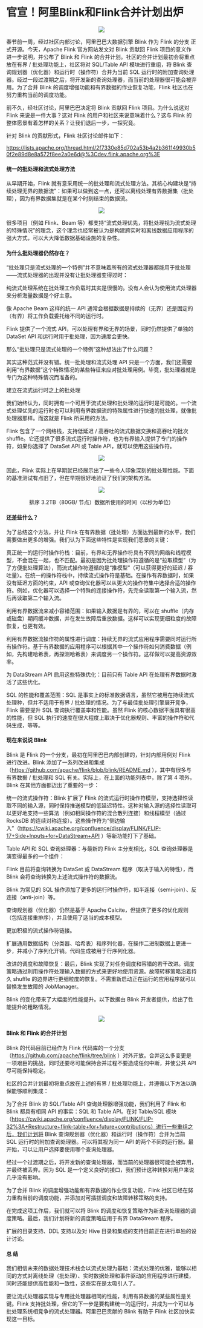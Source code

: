 # 官宣！阿里Blink和Flink合并计划出炉

<div style="text-align:center" align="center">
<img src="/images/Blink和Flink合并1.png" align="center" />
</div>

春节前一周，经过社区内部讨论，阿里巴巴大数据引擎 Blink 作为 Flink 的分支 正式开源。今天，Apache Flink 官方网站发文对 Blink 贡献回 Flink 项目的意义作进一步说明，并公布了 Blink 和 Flink 的合并计划。社区的合并计划最初会将重点放在有界 / 批处理功能上，社区将对 SQL/Table API 模块进行重组，将 Blink 查询规划器（优化器）和运行时（操作符）合并为当前 SQL 运行时的附加查询处理器。经过一段过渡期之后，将开发新的查询处理器，而当前的处理器很可能会被弃用。为了合并 Blink 的调度增强功能和有界数据的作业恢复功能，Flink 社区也在努力重构当前的调度功能。

前不久，经社区讨论，阿里巴巴决定将 Blink 贡献回 Flink 项目。为什么说这对 Flink 来说是一件大事？这对 Flink 的用户和社区来说意味着什么？这与 Flink 的整体愿景有着怎样的关系？让我们退后一步，一探究竟。

针对 Blink 的贡献形式，Flink 社区讨论邮件如下：

https://lists.apache.org/thread.html/2f7330e85d702a53b4a2b361149930b50f2e89d8e8a572f8ee2a0e6d@%3Cdev.flink.apache.org%3E


<h4>统一的批处理和流式处理方法</h4>

从早期开始，Flink 就有意采用统一的批处理和流式处理方法。其核心构建块是“持续处理无界的数据流”：如果可以做到这一点，还可以离线处理有界数据集（批处理），因为有界数据集就是在某个时刻结束的数据流。

<div style="text-align:center" align="center">
<img src="/images/Blink和Flink合并2.png" align="center" />
</div>

很多项目（例如 Flink、Beam 等）都支持“流式处理优先，将批处理视为流式处理的特殊情况”的理念，这个理念也经常被认为是构建跨实时和离线数据应用程序的强大方式，可以大大降低数据基础设施的复杂性。


<h4>为什么批处理器仍然存在？</h4>

“批处理只是流式处理的一个特例”并不意味着所有的流式处理器都能用于批处理——流式处理器的出现并没有让批处理器变得过时：

纯流式处理系统在批处理工作负载时其实是很慢的。没有人会认为使用流式处理器来分析海量数据是个好主意。

像 Apache Beam 这样的统一 API 通常会根据数据是持续的（无界）还是固定的（有界）将工作负载委托给不同的运行时。

Flink 提供了一个流式 API，可以处理有界和无界的场景，同时仍然提供了单独的 DataSet API 和运行时用于批处理，因为速度会更快。

那么“批处理只是流式处理的一个特例”这种想法出了什么问题？

其实这种范式并没有错。统一批处理和流式处理 API 只是一个方面，我们还需要利用“有界数据”这个特殊情况的某些特征来应对批处理用例。毕竟，批处理器就是专门为这种特殊情况而准备的。


建立在流式运行时之上的批处理

我们始终认为，同时拥有一个可用于流式处理和批处理的运行时是可能的。一个流式处理优先的运行时也可以利用有界数据流的特殊属性进行快速的批处理，就像批处理器那样。而这就是 Flink 所采用的方法。

Flink 包含了一个网络栈，支持低延迟 / 高吞吐的流式数据交换和高吞吐的批次 shuffle。它还提供了很多流式运行时操作符，也为有界输入提供了专门的操作符，如果你选择了 DataSet API 或 Table API，就可以使用这些操作符。

<div style="text-align:center" align="center">
<img src="/images/Blink和Flink合并3.png" align="center" />
</div>

因此，Flink 实际上在早期就已经展示出了一些令人印象深刻的批处理性能。下面的基准测试有点旧了，但在早期很好地验证了我们的架构方法。

<div style="text-align:center" align="center">
<img src="/images/Blink和Flink合并4.png" align="center" />

排序 3.2TB（80GB/ 节点）数据所使用的时间（以秒为单位）
</div>




<h4>还差些什么？</h4>

为了总结这个方法，并让 Flink 在有界数据（批处理）方面达到最新的水平，我们需要做出更多的增强。我们认为下面这些特性是实现我们愿景的关键：

真正统一的运行时操作符栈：目前，有界和无界操作符具有不同的网络和线程模型，不会混在一起，也不匹配。最初是因为批处理操作符遵循的是“拉取模型”（为了方便批处理算法），而流式操作符遵循的是“推模型”（可以获得更好的延迟 / 吞吐量）。在统一的操作符栈中，持续流式操作符是基础。在操作有界数据时，如果没有延迟方面的约束，API 或查询优化器可以从更大的操作符集中选择合适的操作符。例如，优化器可以选择一个特殊的连接操作符，先完全读取第一个输入流，然后再读取第二个输入流。

利用有界数据流来减小容错范围：如果输入数据是有界的，可以在 shuffle（内存或磁盘）期间缓冲数据，并在发生故障后重放数据。这样可以实现更细粒度的故障恢复，也更有效。

利用有界数据流操作符的属性进行调度：持续无界的流式应用程序需要同时运行所有操作符。基于有界数据的应用程序可以根据其中一个操作符如何消费数据（例如，先构建哈希表，再探测哈希表）来调度另一个操作符。这样做可以提高资源效率。

为 DataStream API 启用这些特殊优化：目前只有 Table API 在处理有界数据时激活了这些优化。

SQL 的性能和覆盖范围：SQL 是事实上的标准数据语言，虽然它被用在持续流式处理种，但并不适用于有界 / 批处理的情况。为了与最佳批处理引擎展开竞争，Flink 需要提升 SQL 查询执行覆盖率和性能。虽然 Flink 的核心数据平面具有很高的性能，但 SQL 执行的速度在很大程度上取决于优化器规则、丰富的操作符和代码生成，等等。


<h4>现在来说说 Blink</h4>

Blink 是 Flink 的一个分支，最初在阿里巴巴内部创建的，针对内部用例对 Flink 进行改进。Blink 添加了一系列改进和集成（https://github.com/apache/flink/blob/blink/README.md ），其中有很多与有界数据 / 批处理和 SQL 有关。实际上，在上面的功能列表中，除了第 4 项外，Blink 在其他方面都迈出了重要的一步：

统一的流式操作符：Blink 扩展了 Flink 的流式运行时操作符模型，支持选择性读取不同的输入源，同时保持推送模型的低延迟特性。这种对输入源的选择性读取可以更好地支持一些算法（例如相同操作符的混合散列连接）和线程模型（通过 RocksDB 的连续对称连接）。这些操作符为“侧边输入”（https://cwiki.apache.org/confluence/display/FLINK/FLIP-17+Side+Inputs+for+DataStream+API ）等新功能打下了基础。

Table API 和 SQL 查询处理器：与最新的 Flink 主分支相比，SQL 查询处理器是演变得最多的一个组件：

Flink 目前将查询转换为 DataSet 或 DataStream 程序（取决于输入的特性），而 Blink 会将查询转换为上述流式操作符的数据流。

Blink 为常见的 SQL 操作添加了更多的运行时操作符，如半连接（semi-join）、反连接（anti-join）等。

查询规划器（优化器）仍然是基于 Apache Calcite，但提供了更多的优化规则（包括连接重排序），并且使用了适当的成本模型。

更加积极的流式操作符链接。

扩展通用数据结构（分类器、哈希表）和序列化器，在操作二进制数据上更进一步，并减小了序列化开销。代码生成被用于行序列化器。

改进的调度和故障恢复：最后，Blink 实现了对任务调度和容错的若干改进。调度策略通过利用操作符处理输入数据的方式来更好地使用资源。故障转移策略沿着持久 shuffle 的边界进行更细粒度的恢复。不需重新启动正在运行的应用程序就可以替换发生故障的 JobManager。

Blink 的变化带来了大幅度的性能提升。以下数据由 Blink 开发者提供，给出了性能提升的粗略情况。

<div style="text-align:center" align="center">
<img src="/images/Blink和Flink合并5.png" align="center" />
</div>

<h4>Blink 和 Flink 的合并计划</h4>

Blink 的代码目前已经作为 Flink 代码库的一个分支（https://github.com/apache/flink/tree/blink ）对外开放。合并这么多变更是一项艰巨的挑战，同时还要尽可能保持合并过程不要造成任何中断，并使公共 API 尽可能保持稳定。

社区的合并计划最初将重点放在上述的有界 / 批处理功能上，并遵循以下方法以确保能够顺利集成：

为了合并 Blink 的 SQL/Table API 查询处理器增强功能，我们利用了 Flink 和 Blink 都具有相同 API 的事实：SQL 和 Table API。在对 Table/SQL 模块（https://cwiki.apache.org/confluence/display/FLINK/FLIP-32%3A+Restructure+flink-table+for+future+contributions）进行一些重组之后，我们计划将 Blink 查询规划器（优化器）和运行时（操作符）合并为当前 SQL 运行时的附加查询处理器。可以将其视为同一 API 的两个不同的运行器。最开始，可以让用户选择要使用哪个查询处理器。

经过一个过渡期之后，将开发新的查询处理器，而当前的处理器很可能会被弃用，并最终被丢弃。因为 SQL 是一个定义良好的接口，我们预计这种转换对用户来说几乎没有影响。

为了合并 Blink 的调度增强功能和有界数据的作业恢复功能，Flink 社区已经在努力重构当前的调度功能，并添加对可插拔调度和故障转移策略的支持。

在完成这项工作后，我们就可以将 Blink 的调度和恢复策略作为新查询处理器的调度策略。最后，我们计划将新的调度策略应用于有界 DataStream 程序。

扩展的目录支持、DDL 支持以及对 Hive 目录和集成的支持目前正在进行单独的设计讨论。

<h4>总 结</h4>

我们相信未来的数据处理技术栈会以流式处理为基础：流式处理的优雅，能够以相同的方式对离线处理（批处理）、实时数据处理和事件驱动的应用程序进行建模，同时还能提供高性能和一致性，这些实在是太吸引人了。

要让流式处理器实现与专用批处理器相同的性能，利用有界数据的某些属性是关键。Flink 支持批处理，但它的下一步是要构建统一的运行时，并成为一个可以与批处理系统相竞争的流式处理器。阿里巴巴贡献的 Blink 有助于 Flink 社区加快实现这一目标。
